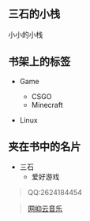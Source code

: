 <!-- .slide: data-background-image="https://cdn.jsdelivr.net/gh/hongtonyoo/hongtonyoo.github.io@master/image/foggy-window.jpg" , data-background-opacity="0.5"-->

## 三石的小栈

小小的小栈

<!-- .slide -->

## 书架上的标签

- Game
  - CSGO
  - Minecraft
 
- Linux

<!-- slide vertical=true -->
<!-- .slide: data-background-image="https://i.loli.net/2020/10/05/aMFu8h6bYET1gi4.jpg" , data-background-opacity="0.5"-->

## 夹在书中的名片

- 三石
   - 爱好游戏
   
> QQ:2624184454

> [网抑云音乐](https://music.163.com/#/user/home?id=342657478)

<!-- slide vertical=true -->

